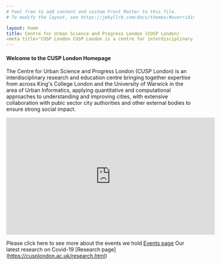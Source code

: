 ```yaml
---
# Feel free to add content and custom Front Matter to this file.
# To modify the layout, see https://jekyllrb.com/docs/themes/#overriding-theme-defaults

layout: home
title: Centre for Urban Science and Progress London (CUSP London)
<meta title>"CUSP London CUSP London is a centre for interdisciplinary research in urban science and fosters working across subject boundaries"/<meta title>
---
```

#### Welcome to the CUSP London Homepage
The Centre for Urban Science and Progress London (CUSP London) is an interdisciplinary research and education centre bringing together expertise from across King's College London and the University of Warwick in the area of Urban Informatics, applying quantitative and computational approaches to understanding and improving cities, with extensive collaboration with pubic sector city authorities and other external bodies to ensure strong social impact.  

<iframe width="560" height="315" src="https://www.youtube.com/embed/wViccZq1jLI" frameborder="0" allow="accelerometer; autoplay; encrypted-media; gyroscope; picture-in-picture" allowfullscreen="1">&nbsp;</iframe>

Please click here to see more about the events we hold [Events page](https://cusplondon.ac.uk/events.html) 
Our latest research on Covid-19 [Research page] (https://cusplondon.ac.uk/research.html)

